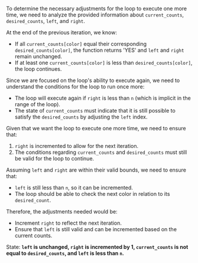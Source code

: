 To determine the necessary adjustments for the loop to execute one more time, we need to analyze the provided information about `current_counts`, `desired_counts`, `left`, and `right`.

At the end of the previous iteration, we know:
- If all `current_counts[color]` equal their corresponding `desired_counts[color]`, the function returns 'YES' and `left` and `right` remain unchanged.
- If at least one `current_counts[color]` is less than `desired_counts[color]`, the loop continues.

Since we are focused on the loop's ability to execute again, we need to understand the conditions for the loop to run once more:
- The loop will execute again if `right` is less than `n` (which is implicit in the range of the loop).
- The state of `current_counts` must indicate that it is still possible to satisfy the `desired_counts` by adjusting the `left` index.

Given that we want the loop to execute one more time, we need to ensure that:
1. `right` is incremented to allow for the next iteration.
2. The conditions regarding `current_counts` and `desired_counts` must still be valid for the loop to continue. 

Assuming `left` and `right` are within their valid bounds, we need to ensure that:
- `left` is still less than `n`, so it can be incremented.
- The loop should be able to check the next color in relation to its `desired_count`.

Therefore, the adjustments needed would be:
- Increment `right` to reflect the next iteration.
- Ensure that `left` is still valid and can be incremented based on the current counts.

State: **`left` is unchanged, `right` is incremented by 1, `current_counts` is not equal to `desired_counts`, and `left` is less than `n`.**